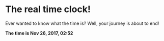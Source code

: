# The real time clock!

Ever wanted to know what the time is? Well, your journey is about to end!

**The time is Nov 26, 2017, 02:52**
